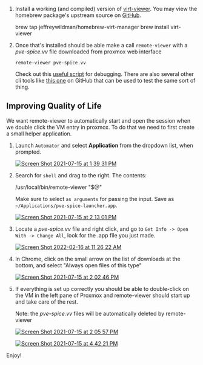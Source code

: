 
1.  Install a working (and compiled) version of [virt-viewer](https://www.spice-space.org/osx-client.html). You may view the homebrew package's upstream source on [GitHub](https://github.com/jeffreywildman/homebrew-virt-manager).
    
    brew tap jeffreywildman/homebrew-virt-manager
    brew install virt-viewer
    
2.  Once that's installed should be able make a call `remote-viewer` with a _pve-spice.vv_ file downloaded from proxmox web interface
    
    `remote-viewer pve-spice.vv`
    
    Check out this [useful script](https://gist.github.com/tomdaley92/789688fc68e77477d468f7b9e59af51c#file-pve-spice-sh) for debugging. There are also several other cli tools like [this one](https://github.com/Corsinvest/cv4pve-pepper) on GitHub that can be used to test the same sort of thing.
    

## [](https://gist.github.com/tomdaley92/789688fc68e77477d468f7b9e59af51c#improving-quality-of-life)

## Improving Quality of Life

We want remote-viewer to automatically start and open the session when we double click the VM entry in proxmox. To do that we need to first create a small helper application.

1.  Launch `Automator` and select **Application** from the dropdown list, when prompted.
    
    [![Screen Shot 2021-07-15 at 1 39 31 PM](https://user-images.githubusercontent.com/12147036/125855643-40e5b959-66fb-406f-bec2-4099ebfdaf8c.png)](https://user-images.githubusercontent.com/12147036/125855643-40e5b959-66fb-406f-bec2-4099ebfdaf8c.png)
    
2.  Search for `shell` and drag to the right. The contents:
    
    /usr/local/bin/remote-viewer "$@"
    
    Make sure to select `as arguments` for passing the input. Save as `~/Applications/pve-spice-launcher.app`.
    
    [![Screen Shot 2021-07-15 at 2 13 01 PM](https://user-images.githubusercontent.com/12147036/125858501-4227b034-91fd-42d5-970b-ccfe4ce437f1.png)](https://user-images.githubusercontent.com/12147036/125858501-4227b034-91fd-42d5-970b-ccfe4ce437f1.png)
    
3.  Locate a _pve-spice.vv_ file and right click, and go to `Get Info -> Open With -> Change All`, look for the .app file you just made.
    
    [![Screen Shot 2022-02-16 at 11 26 22 AM](https://user-images.githubusercontent.com/12147036/154342602-87faada5-7441-41fd-8f2f-41e989a2a469.png)](https://user-images.githubusercontent.com/12147036/154342602-87faada5-7441-41fd-8f2f-41e989a2a469.png)
    
4.  In Chrome, click on the small arrow on the list of downloads at the bottom, and select "Always open files of this type"
    
    [![Screen Shot 2021-07-15 at 2 02 46 PM](https://user-images.githubusercontent.com/12147036/125857885-3f105b57-426e-4de8-b519-3bc4c7933e60.png)](https://user-images.githubusercontent.com/12147036/125857885-3f105b57-426e-4de8-b519-3bc4c7933e60.png)
    
5.  If everything is set up correctly you should be able to double-click on the VM in the left pane of Proxmox and remote-viewer should start up and take care of the rest.
    
    Note: the _pve-spice.vv_ files will be automatically deleted by remote-viewer
    
    [![Screen Shot 2021-07-15 at 2 05 57 PM](https://user-images.githubusercontent.com/12147036/125858112-e6a8f27a-71b2-4950-80ae-19c7905b9db5.png)](https://user-images.githubusercontent.com/12147036/125858112-e6a8f27a-71b2-4950-80ae-19c7905b9db5.png)
    
    [![Screen Shot 2021-07-15 at 4 42 21 PM](https://user-images.githubusercontent.com/12147036/125871269-a3220fd3-7b54-430d-81ed-d5278abf3f4d.png)](https://user-images.githubusercontent.com/12147036/125871269-a3220fd3-7b54-430d-81ed-d5278abf3f4d.png)

Enjoy!
